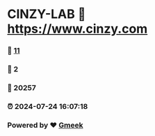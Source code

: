 # CINZY-LAB :link: https://www.cinzy.com 
### :page_facing_up: [11](https://www.cinzy.com/tag.html) 
### :speech_balloon: 2 
### :hibiscus: 20257 
### :alarm_clock: 2024-07-24 16:07:18 
### Powered by :heart: [Gmeek](https://github.com/Meekdai/Gmeek)
